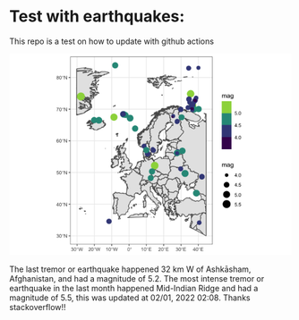 <!-- README.md is generated from README.Rmd. Please edit that file -->

Test with earthquakes:
======================

This repo is a test on how to update with github actions

![](man/figures/README-unnamed-chunk-2-1.png)

The last tremor or earthquake happened 32 km W of Ashkāsham,
Afghanistan, and had a magnitude of 5.2. The most intense tremor or
earthquake in the last month happened Mid-Indian Ridge and had a
magnitude of 5.5, this was updated at 02/01, 2022 02:08. Thanks
stackoverflow!!
